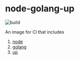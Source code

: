# node-golang-up

![build](https://github.com/comware/node-golang-up/workflows/build/badge.svg)

An image for CI that includes

1. [node](https://nodejs.org/en/) 
1. [golang](https://golang.org/)
1. [up](https://apex.sh/docs/up/) 
